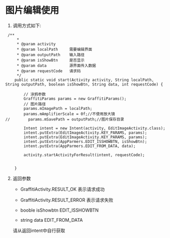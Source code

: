 # 图片编辑使用
1. 调用方式如下:

```
 /**
     *
     * @param activity
     * @param localPath     需要编辑界面
     * @param outputPath    输入路径
     * @param isShowBtn     是否显示
     * @param data          源界面传入数据
     * @param requestCode   请求码
     */
    public static void start(Activity activity, String localPath, String outputPath, boolean isShowBtn, String data, int requestCode) {

        // 涂鸦参数
        GraffitiParams params = new GraffitiParams();
        // 图片路径
        params.mImagePath = localPath;
        params.mAmplifierScale = 0f;//不使用放大镜
//        params.mSavePath = outputPath;//图片保存目录

        Intent intent = new Intent(activity, EditImageActivity.class);
        intent.putExtra(EditImageActivity.KEY_PARAMS, params);
        intent.putExtra(EditImageActivity.KEY_PARAMS, params);
        intent.putExtra(AppParmers.EDIT_ISSHOWBTN, isShowBtn);
        intent.putExtra(AppParmers.EDIT_FROM_DATA, data);

        activity.startActivityForResult(intent, requestCode);


    }
```


2. 返回参数
	- GraffitiActivity.RESULT_OK  表示请求成功
	- GraffitiActivity.RESULT_ERROR  表示请求失败
	
	- booble isShowbtn  EDIT_ISSHOWBTN
	- string data 		EDIT_FROM_DATA

	请从返回intent中自行获取
	
	
	